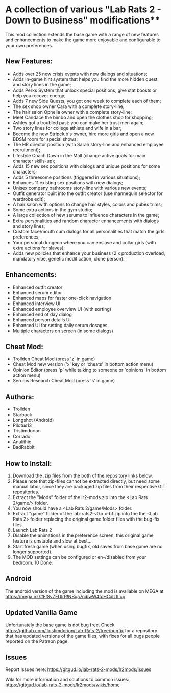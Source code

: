 # A collection of various "Lab Rats 2 - Down to Business" modifications**

This mod collection extends the base game with a range of new features and enhancements to make the game more enjoyable and configurable to your own preferences.

## New Features:
* Adds over 25 new crisis events with new dialogs and situations;
* Adds In-game hint system that helps you find the more hidden quest and story lines in the game;
* Adds Perks System that unlock special positions, give stat boosts or help you recover energy;
* Adds 7 new Side Quests, you got one week to complete each of them;
* The sex shop owner Cara with a complete story-line;
* The hair salon Ophelia owner with a complete story-line;
* Meet Candace the bimbo and open the clothes shop for shopping;
* Ashley got a troubled past: you can make her trust men again;
* Two story lines for college athlete and wife in a bar;
* Become the new Stripclub's owner, hire more girls and open a new BDSM room for special shows;
* The HR director position (with Sarah story-line and enhanced employee recruitment);
* Lifestyle Coach Dawn in the Mall (change active goals for main character skills-up);
* Adds 15 new sex positions with dialogs and unique positions for some characters;
* Adds 5 threesome positions (triggered in various situations);
* Enhances 11 existing sex positions with new dialogs;
* Unisex company bathrooms story-line with various new events;
* Outfit generator built into the outfit creator (use mannequin selector for wardrobe edit);
* A hair salon with options to change hair styles, colors and pubes trims;
* Some extra actions in the gym studio;
* A large collection of new serums to influence characters in the game;
* Extra personalities and random character enhancements with dialogs and story lines;
* Custom face/mouth cum dialogs for all personalities that match the girls preferences;
* Your personal dungeon where you can enslave and collar girls (with extra actions for slaves);
* Adds new policies that enhance your business (2 x production overload, mandatory vibe, genetic modification, clone person).

## Enhancements:
* Enhanced outfit creator
* Enhanced serum editor
* Enhanced maps for faster one-click navigation
* Enhanced interview UI
* Enhanced employee overview UI (with sorting)
* Enhanced end of day dialog
* Enhanced person details UI
* Enhanced UI for setting daily serum dosages
* Multiple characters on screen (in some dialogs)

## Cheat Mod:
* Trollden Cheat Mod (press 'z' in game)
* Cheat Mod new version ('x' key or 'cheats' in bottom action menu)
* Opinion Editor (press 'p' while talking to someone or 'opinions' in bottom action menu)
* Serums Research Cheat Mod (press 's' in game)

## Authors:
* Trollden
* Starbuck
* Longshot (Android)
* Pilotus13
* Tristimdorion
* Corrado
* Anulithic
* BadRabbit

## How to Install:
1. Download the .zip files from the both of the repository links below.
2. Please note that zip-files cannot be extracted directly, but need some manual labor, since they are packaged zip files from their respective GIT repositories.
3. Extract the "Mods" folder of the lr2-mods.zip into the <Lab Rats 2/game/> folder.
4. You now should have a <Lab Rats 2/game/Mods> folder.
5. Extract "game" folder of the lab-rats2-v0.x.x-bf.zip into the the <Lab Rats 2> folder replacing the original game folder files with the bug-fix files.
6. Launch Lab Rats 2
7. Disable the animations in the preference screen, this original game feature is unstable and slow at best....
8. Start fresh game (when using bugfix, old saves from base game are no longer supported).
9. The MOD settings can be configured or en-/disabled from your bedroom.
10 Done.

## Android
The android version of the game including the mod is available on MEGA at https://mega.nz/#F!SvZEDIrR!NBqa7nibwW4toHCxlztLcg

## Updated Vanilla Game
Unfortunately the base game is not bug free. Check https://github.com/Tristimdorion/Lab-Rats-2/tree/bugfix for a repository that has updated versions of the game files, with fixes for all bugs people reported on the Patreon page.

## Issues
Report Issues here: https://gitgud.io/lab-rats-2-mods/lr2mods/issues

Wiki for more information and solutions to common issues: https://gitgud.io/lab-rats-2-mods/lr2mods/wikis/home
